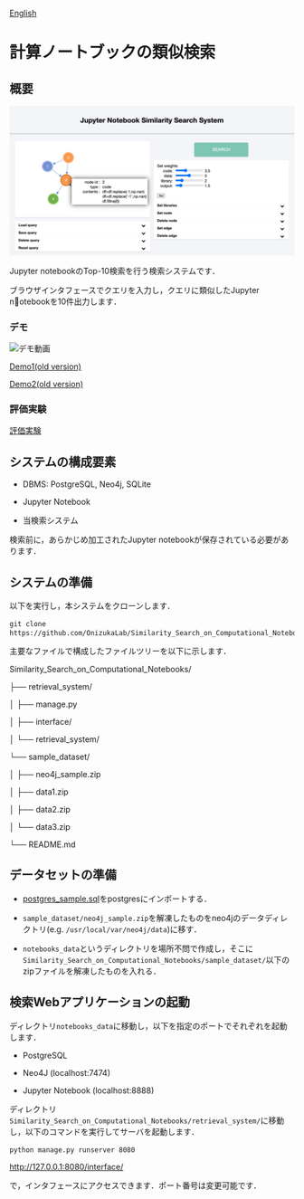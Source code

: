 [English](/README.md)

# 計算ノートブックの類似検索

## 概要

![スクリーンショット](/retrieval_system/images/screenshot1.png "Screenshot")

Jupyter notebookのTop-10検索を行う検索システムです．

ブラウザインタフェースでクエリを入力し，クエリに類似したJupyter notebookを10件出力します．

### デモ

![デモ動画](/retrieval_system/images/Demo_gif3_2.gif "Demo(gif)")

[Demo1(old version)](https://drive.google.com/file/d/1x1yiM8xQkwlJtQmQPgIOiSyN2d3QoUBu/view?usp=sharing)

[Demo2(old version)](https://drive.google.com/file/d/19CfahRTEwlbaOSZQLLfiALocrVQ3SNkH/view?usp=sharing)

### 評価実験

[評価実験](/retrieval_system/images/JupySim_experimental_evaluation.pdf "Experimental evaluation(pdf)")


## システムの構成要素

* DBMS: PostgreSQL, Neo4j, SQLite

* Jupyter Notebook

* 当検索システム

検索前に，あらかじめ加工されたJupyter notebookが保存されている必要があります．

## システムの準備

以下を実行し，本システムをクローンします．

```
git clone https://github.com/OnizukaLab/Similarity_Search_on_Computational_Notebooks.git
```

主要なファイルで構成したファイルツリーを以下に示します．

Similarity_Search_on_Computational_Notebooks/

├── retrieval_system/

│   ├── manage.py

│   ├── interface/

│   └── retrieval_system/

└── sample_dataset/

│   ├── neo4j_sample.zip

│   ├── data1.zip

│   ├── data2.zip

│   └── data3.zip

└── README.md

## データセットの準備

* [postgres_sample.sql](https://drive.google.com/file/d/1po-5Z5M4JbojbLjSvGkgMIOQK51_afur/view?usp=sharing)をpostgresにインポートする．

* `sample_dataset/neo4j_sample.zip`を解凍したものをneo4jのデータディレクトリ(e.g. `/usr/local/var/neo4j/data`)に移す．

* `notebooks_data`というディレクトリを場所不問で作成し，そこに`Similarity_Search_on_Computational_Notebooks/sample_dataset/`以下のzipファイルを解凍したものを入れる．

## 検索Webアプリケーションの起動

ディレクトリ`notebooks_data`に移動し，以下を指定のポートでそれぞれを起動します．

* PostgreSQL

* Neo4J (localhost:7474)

* Jupyter Notebook (localhost:8888)

ディレクトリ`Similarity_Search_on_Computational_Notebooks/retrieval_system/`に移動し，以下のコマンドを実行してサーバを起動します．

```
python manage.py runserver 8080
```

http://127.0.0.1:8080/interface/
  
で，インタフェースにアクセスできます．ポート番号は変更可能です．
